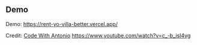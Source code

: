 ## Demo

Demo: https://rent-yo-villa-better.vercel.app/

Credit: [Code With Antonio](https://www.youtube.com/@codewithantonio) https://www.youtube.com/watch?v=c_-b_isI4vg
